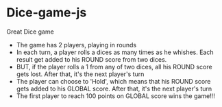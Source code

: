 # Dice-game-js
Great Dice game 

<!-- MAIN RULES -->
<!-- ************************************************* -->
- The game has 2 players, playing in rounds
- In each turn, a player rolls a dices as many times as he whishes. Each result get added to his ROUND score from two dices.
- BUT, if the player rolls a 1 from any of two dices, all his ROUND score gets lost. After that, it's the next player's turn
- The player can choose to 'Hold', which means that his ROUND score gets added to his GLOBAL score. After that, it's the next player's turn
- The first player to reach 100 points on GLOBAL score wins the game!!!
<!-- ************************************************* -->